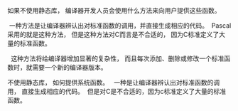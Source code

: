 如果不使用静态库， 编译器开发人员会使用什么方法来向用户提供这些函数。

 一种方法是让编译器辨认出对标准函数的调用，并直接生成相应的代码。  Pascal采用的就是这种方法， 但是这种方法对C而言是不合适的， 因为C标准定义了大量的标准函数。

  这种方法将给编译器增加显著的复杂性， 而且每次添加、删除或修改一个标准函数时，就需要一个新的编译器版本。

不使用静态库， 如何提供系统函数。   一种是让编译器辨认出对标准函数的调用， 直接生成相应的代码。  但是对C是不合适的，因为c标准定义了大量的标准函数。
